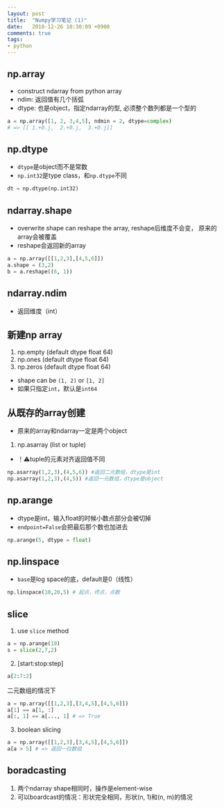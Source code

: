 ```yaml
---
layout: post
title:  "Numpy学习笔记 (1)"
date:   2018-12-26 10:30:09 +0900
comments: true
tags:
- python
---
```


## np.array
- construct ndarray from python array
- ndim: 返回值有几个括弧
- dtype: 也是object，指定ndarray的型, 必须整个数列都是一个型的
```py
a = np.array([1, 2, 3,4,5], ndmin = 2, dtype=complex)
# => [[ 1.+0.j,  2.+0.j,  3.+0.j]]
```

## np.dtype
- `dtype`是object而不是常数
- `np.int32`是type class，和`np.dtype`不同
```py
dt = np.dtype(np.int32)
```

## ndarray.shape
- overwrite shape can reshape the array, reshape后维度不会变， 原来的array会被覆盖
- reshape会返回新的array
```py
a = np.array([[1,2,3],[4,5,6]])
a.shape = (3,2)
b = a.reshape((6, 1))
```

## ndarray.ndim
- 返回维度（int）

## 新建np array
1. np.empty (default dtype float 64)
2. np.ones (default dtype float 64)
3. np.zeros (default dtype float 64)
- shape can be `(1, 2)` or `[1, 2]`
- 如果只指定`int`，默认是`int64`

## 从既存的array创建
- 原来的array和ndarray一定是两个object
1. np.asarray (list or tuple)
- ！⚠️tuple的元素对齐返回值不同
```py
np.asarray(1,2,3),(4,5,6)) #返回二元数组，dtype是int
np.asarray(1,2,3),(4,5)) #返回一元数组，dtype是object
```

## np.arange
- dtype是int，输入float的时候小数点部分会被切掉
- `endpoint=False`会把最后那个数也加进去
```py
np.arange(5, dtype = float)
```

## np.linspace
- `base`是log space的底，default是0（线性）
```py
np.linspace(10,20,5) # 起点，终点，点数
```

## slice
1. use `slice` method
```py
a = np.arange(10)
s = slice(2,7,2)
```
2. [start:stop:step]
```py
a[2:7:2]
```
二元数组的情况下
```py
a = np.array([[1,2,3],[3,4,5],[4,5,6]])
a[1] == a[1, :]
a[:, 1] == a[..., 1] # => True
```
3. boolean slicing
```py
a = np.array([[1,2,3],[3,4,5],[4,5,6]])
a[a > 5] # => 返回一位数组
```

## boradcasting
1. 两个ndarray shape相同时，操作是element-wise
2. 可以boardcast的情况：形状完全相同，形状(n, 1)和(n, m)的情况
